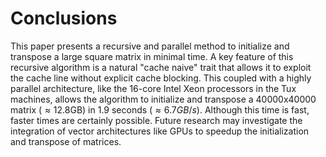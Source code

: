 # Conclusions

This paper presents a recursive and parallel method to initialize and transpose
a large square matrix in minimal time. A key feature of this recursive
algorithm is a natural "cache naive" trait that allows it to exploit the cache
line without explicit cache blocking. This coupled with a highly parallel
architecture, like the 16-core Intel Xeon processors in the Tux machines,
allows the algorithm to initialize and transpose a 40000x40000 matrix
($\approx 12.8$GB) in 1.9 seconds ($\approx 6.7GB/s$). Although this time is
fast, faster times are certainly possible. Future research may investigate the
integration of vector architectures like GPUs to speedup the initialization and
transpose of matrices.
